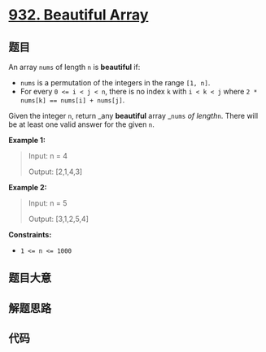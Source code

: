 # [932. Beautiful Array](https://leetcode.com/problems/beautiful-array/)

## 题目

An array `nums` of length `n` is **beautiful** if:

  * `nums` is a permutation of the integers in the range `[1, n]`.
  * For every `0 <= i < j < n`, there is no index `k` with `i < k < j` where `2 * nums[k] == nums[i] + nums[j]`.

Given the integer `n`, return _any **beautiful** array _`nums` _of length_`n`.
There will be at least one valid answer for the given `n`.



**Example 1:**

> Input: n = 4
> 
> Output: [2,1,4,3]

**Example 2:**

> Input: n = 5
> 
> Output: [3,1,2,5,4]

**Constraints:**

  * `1 <= n <= 1000`


## 题目大意

## 解题思路

## 代码

```javascript

```


